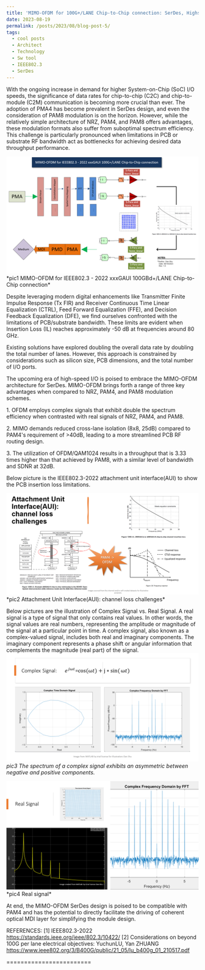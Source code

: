 ```yaml
---
title: 'MIMO-OFDM for 100G+/LANE Chip-to-Chip connection: SerDes, Highspeed I/O'
date: 2023-08-19
permalink: /posts/2023/08/blog-post-5/
tags:
  - cool posts
  - Architect
  - Technology
  - Sw tool
  - IEEE802.3
  - SerDes
---
```


With the ongoing increase in demand for higher System-on-Chip (SoC) I/O speeds, the significance of data rates for chip-to-chip (C2C) and chip-to-module (C2M) communication is becoming more crucial than ever. The adoption of PMA4 has become prevalent in SerDes design, and even the consideration of PAM8 modulation is on the horizon. However, while the relatively simple architecture of NRZ, PAM4, and PAM8 offers advantages, these modulation formats also suffer from suboptimal spectrum efficiency. This challenge is particularly pronounced when limitations in PCB or substrate RF bandwidth act as bottlenecks for achieving desired data throughput performance.

<a href="/images/MIMO_OFDM-Modulation.png">
    <img 
        src="/images/MIMO_OFDM-Modulation.png" 
    >
</a>
*pic1 MIMO-OFDM for IEEE802.3 - 2022 xxxGAUI 100GBd+/LANE Chip-to-Chip connection*

Despite leveraging modern digital enhancements like Transmitter Finite Impulse Response (Tx FIR) and Receiver Continuous Time Linear Equalization (CTRL), Feed Forward Equalization (FFE), and Decision Feedback Equalization (DFE), we find ourselves confronted with the limitations of PCB/substrate bandwidth. These limits are evident when Insertion Loss (IL) reaches approximately -50 dB at frequencies around 80 GHz.

Existing solutions have explored doubling the overall data rate by doubling the total number of lanes. However, this approach is constrained by considerations such as silicon size, PCB dimensions, and the total number of I/O ports.

The upcoming era of high-speed I/O is poised to embrace the MIMO-OFDM architecture for SerDes. MIMO-OFDM brings forth a range of three key advantages when compared to NRZ, PAM4, and PAM8 modulation schemes.

1\.  OFDM employs complex signals that exhibit double the spectrum efficiency when contrasted with real signals of NRZ, PAM4, and PAM8.

2\.  MIMO demands reduced cross-lane isolation (8x8, 25dB) compared to PAM4's requirement of >40dB, leading to a more streamlined PCB RF routing design.

3\.  The utilization of OFDM/QAM1024 results in a throughput that is 3.33 times higher than that achieved by PAM8, with a similar level of bandwidth and SDNR at 32dB.


Below picture is the IEEE802.3-2022 attachment unit interface(AUI) to show the PCB insertion loss limitations.

<a href="/images/IEEE802.3_AUI.png">
    <img 
        src="/images/IEEE802.3_AUI.png" 
    >
</a>
*pic2 Attachment Unit Interface(AUI): channel loss challenges*

Below pictures are the illustration of Complex Signal vs. Real Signal. A real signal is a type of signal that only contains real values. In other words, the signal values are real numbers, representing the amplitude or magnitude of the signal at a particular point in time. A complex signal, also known as a complex-valued signal, includes both real and imaginary components. The imaginary component represents a phase shift or angular information that complements the magnitude (real part) of the signal.
<a href="/images/Matlab_complex_signal1.png">
    <img 
        src="/images/Matlab_complex_signal1.png" 
    >
</a>
*pic3 The spectrum of a complex signal exhibits an asymmetric between negative and positive components.*

<a href="/images/Matlab_complex_signal2.png">
    <img 
        src="/images/Matlab_complex_signal2.png" 
    >
</a>
*pic4 Real signal*

At end, the MIMO-OFDM SerDes design is poised to be compatible with PAM4 and has the potential to directly facilitate the driving of coherent optical MDI layer for simplifying the module design.


REFERENCES:
[1] IEEE802.3-2022 https://standards.ieee.org/ieee/802.3/10422/
[2] Considerations on beyond 100G per lane electrical objectives: YuchunLU, Yan ZHUANG https://www.ieee802.org/3/B400G/public/21_05/lu_b400g_01_210517.pdf


========================